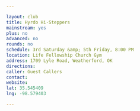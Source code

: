 ```yaml
---

layout: club
title: Hyrdo Hi-Steppers
mainstream: yes
plus: no
advanced: no
rounds: no
schedule: 3rd Saturday &amp; 5th Friday, 8:00 PM
location: Life Fellowship Church Gym
address: 1709 Lyle Road, Weatherford, OK
directions: 
caller: Guest Callers
contact: 
website: 
lat: 35.545409
lng: -98.579403

---
```


